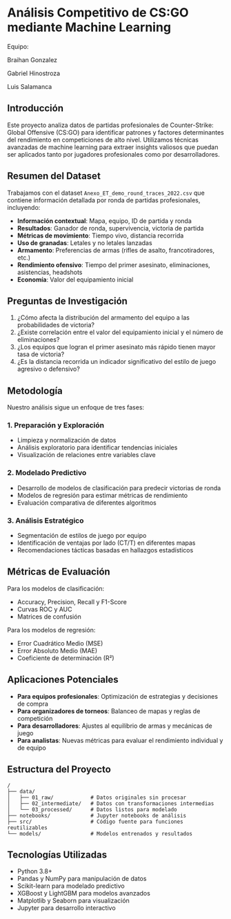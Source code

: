 # Análisis Competitivo de CS:GO mediante Machine Learning

Equipo:

Braihan Gonzalez

Gabriel Hinostroza

Luis Salamanca


## Introducción

Este proyecto analiza datos de partidas profesionales de Counter-Strike: Global Offensive (CS:GO) para identificar patrones y factores determinantes del rendimiento en competiciones de alto nivel. Utilizamos técnicas avanzadas de machine learning para extraer insights valiosos que puedan ser aplicados tanto por jugadores profesionales como por desarrolladores.

## Resumen del Dataset

Trabajamos con el dataset `Anexo_ET_demo_round_traces_2022.csv` que contiene información detallada por ronda de partidas profesionales, incluyendo:

- **Información contextual**: Mapa, equipo, ID de partida y ronda
- **Resultados**: Ganador de ronda, supervivencia, victoria de partida
- **Métricas de movimiento**: Tiempo vivo, distancia recorrida
- **Uso de granadas**: Letales y no letales lanzadas
- **Armamento**: Preferencias de armas (rifles de asalto, francotiradores, etc.)
- **Rendimiento ofensivo**: Tiempo del primer asesinato, eliminaciones, asistencias, headshots
- **Economía**: Valor del equipamiento inicial

## Preguntas de Investigación

1. ¿Cómo afecta la distribución del armamento del equipo a las probabilidades de victoria?
2. ¿Existe correlación entre el valor del equipamiento inicial y el número de eliminaciones?
3. ¿Los equipos que logran el primer asesinato más rápido tienen mayor tasa de victoria?
4. ¿Es la distancia recorrida un indicador significativo del estilo de juego agresivo o defensivo?

## Metodología

Nuestro análisis sigue un enfoque de tres fases:

### 1. Preparación y Exploración
- Limpieza y normalización de datos
- Análisis exploratorio para identificar tendencias iniciales
- Visualización de relaciones entre variables clave

### 2. Modelado Predictivo
- Desarrollo de modelos de clasificación para predecir victorias de ronda
- Modelos de regresión para estimar métricas de rendimiento
- Evaluación comparativa de diferentes algoritmos

### 3. Análisis Estratégico
- Segmentación de estilos de juego por equipo
- Identificación de ventajas por lado (CT/T) en diferentes mapas
- Recomendaciones tácticas basadas en hallazgos estadísticos

## Métricas de Evaluación

Para los modelos de clasificación:
- Accuracy, Precision, Recall y F1-Score
- Curvas ROC y AUC
- Matrices de confusión

Para los modelos de regresión:
- Error Cuadrático Medio (MSE)
- Error Absoluto Medio (MAE)
- Coeficiente de determinación (R²)

## Aplicaciones Potenciales

- **Para equipos profesionales**: Optimización de estrategias y decisiones de compra
- **Para organizadores de torneos**: Balanceo de mapas y reglas de competición
- **Para desarrolladores**: Ajustes al equilibrio de armas y mecánicas de juego
- **Para analistas**: Nuevas métricas para evaluar el rendimiento individual y de equipo

## Estructura del Proyecto

```
/
├── data/
│   ├── 01_raw/            # Datos originales sin procesar
│   ├── 02_intermediate/   # Datos con transformaciones intermedias
│   └── 03_processed/      # Datos listos para modelado
├── notebooks/             # Jupyter notebooks de análisis
├── src/                   # Código fuente para funciones reutilizables
└── models/                # Modelos entrenados y resultados
```

## Tecnologías Utilizadas

- Python 3.8+
- Pandas y NumPy para manipulación de datos
- Scikit-learn para modelado predictivo
- XGBoost y LightGBM para modelos avanzados
- Matplotlib y Seaborn para visualización
- Jupyter para desarrollo interactivo